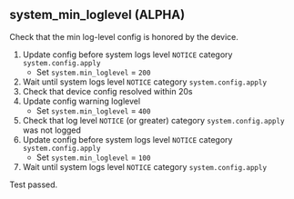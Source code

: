 
## system_min_loglevel (ALPHA)

Check that the min log-level config is honored by the device.

1. Update config before system logs level `NOTICE` category `system.config.apply`
    * Set `system.min_loglevel` = `200`
1. Wait until system logs level `NOTICE` category `system.config.apply`
1. Check that device config resolved within 20s
1. Update config warning loglevel
    * Set `system.min_loglevel` = `400`
1. Check that log level `NOTICE` (or greater) category `system.config.apply` was not logged
1. Update config before system logs level `NOTICE` category `system.config.apply`
    * Set `system.min_loglevel` = `100`
1. Wait until system logs level `NOTICE` category `system.config.apply`

Test passed.
